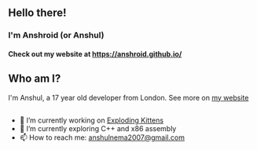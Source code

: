 ## Hello there!
### I'm Anshroid (or Anshul)
#### Check out my website at https://anshroid.github.io/ 

## Who am I?
I'm Anshul, a 17 year old developer from London. See more on [my website](https://anshroid.github.io/about.html)

##
- 🔭 I’m currently working on [Exploding Kittens](https://github.com/Anshroid/ExplodingKittens.js)
- 🌱 I’m currently exploring C++ and x86 assembly
- 📫 How to reach me: anshulnema2007@gmail.com
